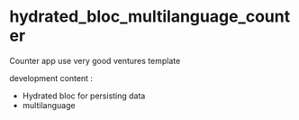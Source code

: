 # hydrated_bloc_multilanguage_counter
Counter app use very good ventures template 

development content :

- Hydrated bloc for persisting data
- multilanguage 

